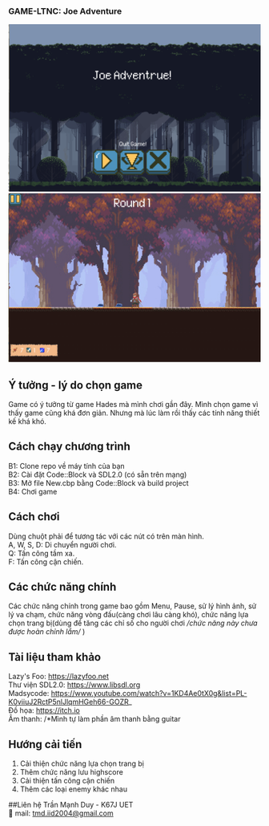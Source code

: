 ### GAME-LTNC: Joe Adventure
<img src = "assets/Demo/Screenshot 2023-05-18 161922.png" alt = "Menu Game">
<img src = "assets/Demo/Screenshot 2023-05-18 161839.png" alt = "Game Play">
</br>

## Ý tưởng - lý do chọn game
Game có ý tưởng từ game Hades mà mình chơi gần đây. Mình chọn game vì thấy game cũng khá đơn giản. Nhưng mà lúc làm rồi thấy các tính năng thiết kế khá khó.

## Cách chạy chương trình
B1: Clone repo về máy tính của bạn </br>
B2: Cài đặt Code::Block và SDL2.0 (có sẵn trên mạng)</br>
B3: Mở file New.cbp bằng Code::Block và build project</br>
B4: Chơi game</br>

## Cách chơi
Dùng chuột phải để tương tác với các nút có trên màn hình.</br>
A, W, S, D: Di chuyển người chơi.</br>
Q: Tấn công tầm xa.</br>
F: Tấn công cận chiến.</br>

## Các chức năng chính
Các chức năng chính trong game bao gồm Menu, Pause, sử lý hình ảnh, sử lý va chạm, chức năng vòng đấu(càng chơi lâu càng khó), chức năng lựa chọn trang bị(dùng để tăng các chỉ số cho người chơi */chức năng này chưa được hoàn chỉnh lắm/* )

## Tài liệu tham khảo
Lazy's Foo: https://lazyfoo.net </br>
Thư viện SDL2.0: https://www.libsdl.org </br>
Madsycode: https://www.youtube.com/watch?v=1KD4Ae0tX0g&list=PL-K0viiuJ2RctP5nlJlqmHGeh66-GOZR_ </br>
Đồ họa: https://itch.io </br>
Âm thanh: /*Mình tự làm phần âm thanh bằng guitar </br>

## Hướng cải tiến
1. Cải thiện chức năng lựa chọn trang bị 
2. Thêm chức năng lưu highscore
3. Cải thiện tấn công cận chiến
4. Thêm các loại enemy khác nhau

##Liên hệ
Trần Mạnh Duy - K67J UET </br>
📧 mail: tmd.iid2004@gmail.com
